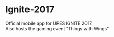 # Ignite-2017
Official mobile app for UPES IGNITE 2017.  
Also hosts the gaming event "Things with Wings"
